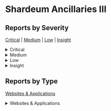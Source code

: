 # Shardeum Ancillaries III

## Reports by Severity

[Critical](<README.md#critical>) | [Medium](<README.md#medium>) | [Low](<README.md#low>) | [Insight](<README.md#insight>)
<details>

<summary>Critical</summary>

* [39626 - [W\&A - Critical] Malicious Validator Can Overwrite Any Cycle Data](./39626-w-and-a-critical-malicious-validator-can-overwrite-any-cycle-data.md)
* [39872 - [W\&A - Critical] Bypass Receipt Signing Validation](./39872-w-and-a-critical-bypass-receipt-signing-validation.md)
* [39893 - [W\&A - Critical] Malicious Validator Can Modify \`txId\` in Global Transactions](./39893-w-and-a-critical-malicious-validator-can-modify-txid-in-global-transactions.md)
* [39434 - [W\&A - Critical] Improper serialization can create an out-of-memory (OOM) issue on the archive server.](./39434-w-and-a-critical-improper-serialization-can-create-an-out-of-memory-oom-issue-on-the-archive-s.md)
* [39980 - [W\&A - Critical] Malicious validator can inject its own cycle record into connected archiver](./39980-w-and-a-critical-malicious-validator-can-inject-its-own-cycle-record-into-connected-archiver.md)
* [40004 - [W\&A - Critical] Multiple vulnerabilities in signature verification during receipt processing on the archiver server](./40004-w-and-a-critical-multiple-vulnerabilities-in-signature-verification-during-receipt-processing.md)
* [39829 - [W\&A - Critical] DOS archiver via data subscription channel due to broken safeStringfy](./39829-w-and-a-critical-dos-archiver-via-data-subscription-channel-due-to-broken-safestringfy.md)

</details>

<details>

<summary>Medium</summary>

* [39820 - [W\&A - Medium] Blocking all users from interacting with particular contracts/protocols via JSON-RPC server](./39820-w-and-a-medium-blocking-all-users-from-interacting-with-particular-contracts-protocols-via-jso.md)
* [39284 - [W\&A - Medium] Arbitrarily set any archiver config and remotely turning it off](./39284-w-and-a-medium-arbitrarily-set-any-archiver-config-and-remotely-turning-it-off.md)
* [39910 - [W\&A - Medium] Numerous replay attacks (with arbitrary data) to protected endpoints are possible](./39910-w-and-a-medium-numerous-replay-attacks-with-arbitrary-data-to-protected-endpoints-are-possible.md)
* [39942 - [W\&A - Medium] Archiver is still vulnerable to replay attack to \`/set-config\`](./39942-w-and-a-medium-archiver-is-still-vulnerable-to-replay-attack-to-set-config.md)

</details>

<details>

<summary>Low</summary>

* [39993 - [W\&A - Low] node-fetch without response limit](./39993-w-and-a-low-node-fetch-without-response-limit.md)
* [39623 - [W\&A - Low] Blocking the victim's account address from sending transactions via JSON-RPC](./39623-w-and-a-low-blocking-the-victims-account-address-from-sending-transactions-via-json-rpc.md)
* [39814 - [W\&A - Low] Prevent new validators from joining the network by a DOS of the archiver](./39814-w-and-a-low-prevent-new-validators-from-joining-the-network-by-a-dos-of-the-archiver.md)

</details>

<details>

<summary>Insight</summary>

* [39109 - [W\&A - Insight] syncStateDataGlobals will not work, effectively DoS'ing nodes](./39109-w-and-a-insight-syncstatedataglobals-will-not-work-effectively-dosing-nodes.md)
* [39944 - [W\&A - Insight] Incorrect Default Configuration Leading to Dead Code](./39944-w-and-a-insight-incorrect-default-configuration-leading-to-dead-code.md)
* [39360 - [W\&A - Insight] getRandomActiveNodes may return inconsistent results](./39360-w-and-a-insight-getrandomactivenodes-may-return-inconsistent-results.md)

</details>

## Reports by Type

[Websites &#x26; Applications](<README.md#websites-applications>)
<details>

<summary>Websites &#x26; Applications</summary>

* [39993 - [W\&A - Low] node-fetch without response limit](./39993-w-and-a-low-node-fetch-without-response-limit.md)
* [39820 - [W\&A - Medium] Blocking all users from interacting with particular contracts/protocols via JSON-RPC server](./39820-w-and-a-medium-blocking-all-users-from-interacting-with-particular-contracts-protocols-via-jso.md)
* [39626 - [W\&A - Critical] Malicious Validator Can Overwrite Any Cycle Data](./39626-w-and-a-critical-malicious-validator-can-overwrite-any-cycle-data.md)
* [39623 - [W\&A - Low] Blocking the victim's account address from sending transactions via JSON-RPC](./39623-w-and-a-low-blocking-the-victims-account-address-from-sending-transactions-via-json-rpc.md)
* [39109 - [W\&A - Insight] syncStateDataGlobals will not work, effectively DoS'ing nodes](./39109-w-and-a-insight-syncstatedataglobals-will-not-work-effectively-dosing-nodes.md)
* [39284 - [W\&A - Medium] Arbitrarily set any archiver config and remotely turning it off](./39284-w-and-a-medium-arbitrarily-set-any-archiver-config-and-remotely-turning-it-off.md)
* [39814 - [W\&A - Low] Prevent new validators from joining the network by a DOS of the archiver](./39814-w-and-a-low-prevent-new-validators-from-joining-the-network-by-a-dos-of-the-archiver.md)
* [39872 - [W\&A - Critical] Bypass Receipt Signing Validation](./39872-w-and-a-critical-bypass-receipt-signing-validation.md)
* [39893 - [W\&A - Critical] Malicious Validator Can Modify \`txId\` in Global Transactions](./39893-w-and-a-critical-malicious-validator-can-modify-txid-in-global-transactions.md)
* [39910 - [W\&A - Medium] Numerous replay attacks (with arbitrary data) to protected endpoints are possible](./39910-w-and-a-medium-numerous-replay-attacks-with-arbitrary-data-to-protected-endpoints-are-possible.md)
* [39944 - [W\&A - Insight] Incorrect Default Configuration Leading to Dead Code](./39944-w-and-a-insight-incorrect-default-configuration-leading-to-dead-code.md)
* [39434 - [W\&A - Critical] Improper serialization can create an out-of-memory (OOM) issue on the archive server.](./39434-w-and-a-critical-improper-serialization-can-create-an-out-of-memory-oom-issue-on-the-archive-s.md)
* [39980 - [W\&A - Critical] Malicious validator can inject its own cycle record into connected archiver](./39980-w-and-a-critical-malicious-validator-can-inject-its-own-cycle-record-into-connected-archiver.md)
* [39942 - [W\&A - Medium] Archiver is still vulnerable to replay attack to \`/set-config\`](./39942-w-and-a-medium-archiver-is-still-vulnerable-to-replay-attack-to-set-config.md)
* [40004 - [W\&A - Critical] Multiple vulnerabilities in signature verification during receipt processing on the archiver server](./40004-w-and-a-critical-multiple-vulnerabilities-in-signature-verification-during-receipt-processing.md)
* [39829 - [W\&A - Critical] DOS archiver via data subscription channel due to broken safeStringfy](./39829-w-and-a-critical-dos-archiver-via-data-subscription-channel-due-to-broken-safestringfy.md)
* [39360 - [W\&A - Insight] getRandomActiveNodes may return inconsistent results](./39360-w-and-a-insight-getrandomactivenodes-may-return-inconsistent-results.md)

</details>
